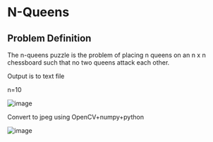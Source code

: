 # N-Queens

## Problem Definition
The n-queens puzzle is the problem of placing n queens on an n x n chessboard such that no two queens attack each other.

Output is to text file

n=10

![image](https://user-images.githubusercontent.com/56001475/205818807-c8f61a3e-d47b-4184-8da3-a94fe7e3d849.png)

Convert to jpeg using OpenCV+numpy+python

![image](https://user-images.githubusercontent.com/56001475/205818738-bd730884-08ad-4ae4-8128-7d1969ec2039.png)
